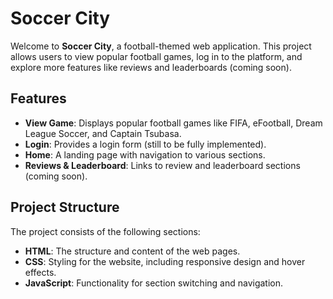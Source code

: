 # Soccer City

Welcome to **Soccer City**, a football-themed web application. This project allows users to view popular football games, log in to the platform, and explore more features like reviews and leaderboards (coming soon).

## Features

- **View Game**: Displays popular football games like FIFA, eFootball, Dream League Soccer, and Captain Tsubasa.
- **Login**: Provides a login form (still to be fully implemented).
- **Home**: A landing page with navigation to various sections.
- **Reviews & Leaderboard**: Links to review and leaderboard sections (coming soon).

## Project Structure

The project consists of the following sections:

- **HTML**: The structure and content of the web pages.
- **CSS**: Styling for the website, including responsive design and hover effects.
- **JavaScript**: Functionality for section switching and navigation.
